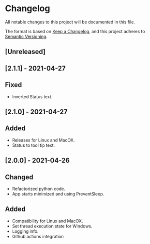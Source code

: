 # Changelog

All notable changes to this project will be documented in this file.

The format is based on [Keep a Changelog](https://keepachangelog.com/en/1.0.0/), and this project adheres to [Semantic Versioning](https://semver.org/spec/v2.0.0.html).

## [Unreleased]

## [2.1.1] - 2021-04-27

## Fixed

- Inverted Status text.

## [2.1.0] - 2021-04-27

## Added

- Releases for Linux and MacOX.
- Status to tool tip text.

## [2.0.0] - 2021-04-26

## Changed

- Refactorized python code.
- App starts minimized and using PreventSleep.

## Added

- Compatibility for Linux and MacOX.
- Set thread execution state for Windows.
- Logging info.
- Github actions integration
